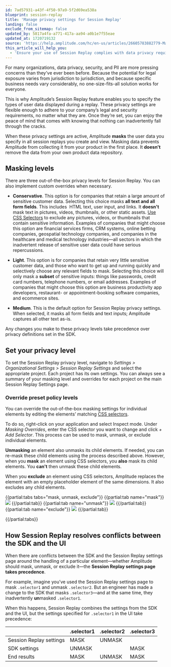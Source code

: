 ```yaml
---
id: 7ad57931-a43f-4f50-97a9-5f2d69ea538a
blueprint: session-replay
title: 'Manage privacy settings for Session Replay'
landing: false
exclude_from_sitemap: false
updated_by: 5817a4fa-a771-417a-aa94-a0b1e7f55eae
updated_at: 1720719132
source: 'https://help.amplitude.com/hc/en-us/articles/26605783882779-Manage-privacy-settings-for-Session-Replay'
this_article_will_help_you:
  - 'Ensure your use of Session Replay complies with data privacy requirements'
---
```

For many organizations, data privacy, security, and PII are more pressing concerns than they’ve ever been before. Because the potential for legal exposure varies from jurisdiction to jurisdiction, and because specific business needs vary considerably, no one-size-fits-all solution works for everyone.

This is why Amplitude’s Session Replay feature enables you to specify the types of user data displayed during a replay. These privacy settings are flexible enough to adhere to your company’s legal and security requirements, no matter what they are. Once they’re set, you can enjoy the peace of mind that comes with knowing that nothing can inadvertently fall through the cracks.

When these privacy settings are active, Amplitude **masks** the user data you specify in all session replays you create and view. Masking data prevents Amplitude from collecting it from your product in the first place. It **doesn't** remove the data from your own product data repository.

## Masking levels

There are three out-of-the-box privacy levels for Session Replay. You can also implement custom overrides when necessary.

- **Conservative**. This option is for companies that retain a large amount of sensitive customer data. Selecting this choice masks **all text and all form fields**. This includes  HTML text, user input, and links. It **doesn't** mask text in pictures, videos, thumbnails, or other static assets. [Use CSS Selectors](https://https://www.w3schools.com/cssref/css_selectors.php) to exclude any pictures, videos, or thumbnails that contain sensitive information. Examples of companies that might choose this option are financial services firms, CRM systems, online betting companies, geospatial technology companies, and companies in the healthcare and medical technology industries—all sectors in which the inadvertent release of sensitive user data could have serious repercussions.

- **Light**. This option is for companies that retain very little sensitive customer data, and those who want to get up and running quickly and selectively choose any relevant fields to mask. Selecting this choice will only mask a **subset** of sensitive inputs: things like passwords, credit card numbers, telephone numbers, or email addresses. Examples of companies that might choose this option are business productivity app developers, restaurant- or appointment-booking software companies, and ecommerce sites.

- **Medium**. This is the default option for Session Replay privacy settings. When selected, it masks all form fields and text inputs; Amplitude captures all other text as-is.

Any changes you make to these privacy levels take precedence over privacy definitions set in the SDK.

## Set your privacy level

To set the Session Replay privacy level, navigate to _Settings > Organizational Settings > Session Replay Settings_ and select the appropriate project. Each project has its own settings. You can always see a summary of your masking level and overrides for each project on the main Session Replay Settings page.

### Override preset policy levels

You can override the out-of-the-box masking settings for individual elements by editing the elements’ matching [CSS selectors](https://www.w3schools.com/cssref/css_selectors.php).

To do so, right-click on your application and select Inspect mode. Under *Masking Overrides*, enter the CSS selector you want to change and click *+ Add Selector*. This process can be used to mask, unmask, or exclude individual elements.

**Unmasking** an element also unmasks its child elements. If needed, you can re-mask these child elements using the process described above. However, when you **mask** an element using CSS selectors, you **also** mask its child elements. You **can't** then unmask these child elements.

When you **exclude** an element using CSS selectors, Amplitude replaces the element with an empty placeholder element of the same dimensions. It also excludes any child elements.

{{partial:tabs tabs="mask, unmask, exclude"}}
{{partial:tab name="mask"}}
![](statamic://asset::help_center_conversions::session-replay/image2.png)
{{/partial:tab}}
{{partial:tab name="unmask"}}
![](statamic://asset::help_center_conversions::session-replay/image1.png)
{{/partial:tab}}
{{partial:tab name="exclude"}}
![](statamic://asset::help_center_conversions::session-replay/image3.png)
{{/partial:tab}}

{{/partial:tabs}}

## How Session Replay resolves conflicts between the SDK and the UI

When there are conflicts between the SDK and the Session Replay settings page around the handling of a particular element—whether Amplitude should mask, unmask, or exclude it—the **Session Replay settings page takes precedence**.

For example, imagine you’ve used the Session Replay settings page to mask `.selector1` and unmask `.selector2`. But an engineer has made a change to the SDK that masks `.selector3`—and at the same time, they inadvertently **un**masked `.selector1`.

When this happens, Session Replay combines the settings from the SDK and the UI, but the settings specified for `.selector1` in the UI take precedence:

|	| .selector1	| .selector2	| .selector3 |
|---|-----------|-----------|----------|
|Session Replay settings| MASK | UNMASK | |	
|SDK settings |	UNMASK | | MASK |
|End results | MASK | UNMASK | MASK |